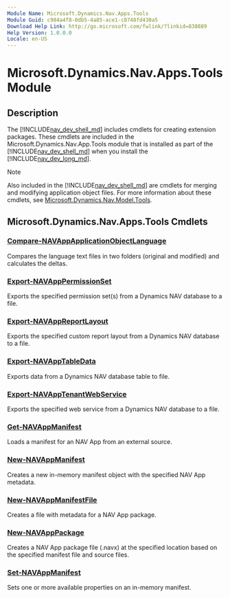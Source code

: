 ```yaml
---
Module Name: Microsoft.Dynamics.Nav.Apps.Tools
Module Guid: c984a4f8-0db5-4a85-ace1-c8748fd430a5
Download Help Link: http://go.microsoft.com/fwlink/?linkid=838889
Help Version: 1.0.0.0
Locale: en-US
---
```


# Microsoft.Dynamics.Nav.Apps.Tools Module
## Description
The [!INCLUDE[nav_dev_shell_md](../includes/nav_dev_shell_md.md)] includes cmdlets for creating extension packages. These cmdlets are included in the Microsoft.Dynamics.Nav.App.Tools module that is installed as part of the [!INCLUDE[nav_dev_shell_md](../includes/nav_dev_shell_md.md)] when you install the [!INCLUDE[nav_dev_long_md](../includes/nav_dev_long_md.md)].

>[!NOTE]
>Also included in the [!INCLUDE[nav_dev_shell_md](../includes/nav_dev_shell_md.md)] are cmdlets for merging and modifying application object files. For more information about these cmdlets, see [Microsoft.Dynamics.Nav.Model.Tools](https://docs.microsoft.com/en-us/powershell/module/microsoft.dynamics.nav.model.tools).

## Microsoft.Dynamics.Nav.Apps.Tools Cmdlets
### [Compare-NAVAppApplicationObjectLanguage](Compare-NAVAppApplicationObjectLanguage.md)
Compares the language text files in two folders (original and modified) and calculates the deltas.

### [Export-NAVAppPermissionSet](Export-NAVAppPermissionSet.md)
Exports the specified permission set(s) from a Dynamics NAV database to a file.

### [Export-NAVAppReportLayout](Export-NAVAppReportLayout.md)
Exports the specified custom report layout from a Dynamics NAV database to a file.

### [Export-NAVAppTableData](Export-NAVAppTableData.md)
Exports data from a Dynamics NAV database table to file.

### [Export-NAVAppTenantWebService](Export-NAVAppTenantWebService.md)
Exports the specified web service from a Dynamics NAV database to a file.

### [Get-NAVAppManifest](https://go.microsoft.com/fwlink/?linkid=616072)
Loads a manifest for an NAV App from an external source.

### [New-NAVAppManifest](https://go.microsoft.com/fwlink/?linkid=616071)
Creates a new in-memory manifest object with the specified NAV App metadata.

### [New-NAVAppManifestFile](New-NAVAppManifestFile.md)
Creates a file with metadata for a NAV App package.

### [New-NAVAppPackage](New-NAVAppPackage.md)
Creates a NAV App package file (.navx) at the specified location based on the specified manifest file and source files.

### [Set-NAVAppManifest](https://go.microsoft.com/fwlink/?linkid=616073)
Sets one or more available properties on an in-memory manifest.

